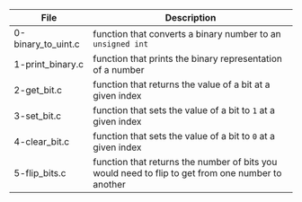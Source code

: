 File | Description
--- | ---
0-binary_to_uint.c | function that converts a binary number to an `unsigned int`
1-print_binary.c | function that prints the binary representation of a number
2-get_bit.c | function that returns the value of a bit at a given index
3-set_bit.c | function that sets the value of a bit to `1` at a given index
4-clear_bit.c | function that sets the value of a bit to `0` at a given index
5-flip_bits.c | function that returns the number of bits you would need to flip to get from one number to another
